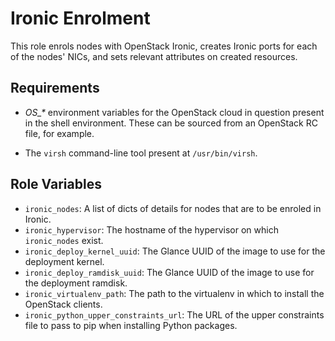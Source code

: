 Ironic Enrolment
================

This role enrols nodes with OpenStack Ironic, creates Ironic ports for each of
the nodes' NICs, and sets relevant attributes on created resources.

Requirements
------------

- *OS_\** environment variables for the OpenStack cloud in question present in
  the shell environment. These can be sourced from an OpenStack RC file, for
  example.

- The `virsh` command-line tool present at `/usr/bin/virsh`.

Role Variables
--------------

- `ironic_nodes`: A list of dicts of details for nodes that are to be enroled
  in Ironic.
- `ironic_hypervisor`: The hostname of the hypervisor on which `ironic_nodes`
  exist.
- `ironic_deploy_kernel_uuid`: The Glance UUID of the image to use for the
  deployment kernel.
- `ironic_deploy_ramdisk_uuid`: The Glance UUID of the image to use for the
  deployment ramdisk.
- `ironic_virtualenv_path`: The path to the virtualenv in which to install the
  OpenStack clients.
- `ironic_python_upper_constraints_url`: The URL of the upper constraints file
  to pass to pip when installing Python packages.
